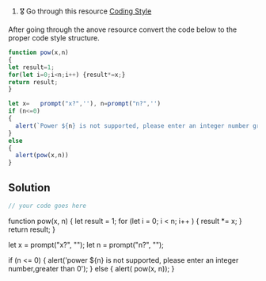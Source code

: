 1. 🎖 Go through this resource [Coding Style](http://javascript.info/coding-style)

After going through the anove resource convert the code below to the proper code style structure.
```js
function pow(x,n)
{
let result=1;
for(let i=0;i<n;i++) {result*=x;}
return result;
}

let x=   prompt("x?",''), n=prompt("n?",'')
if (n<=0)
{
  alert(`Power ${n} is not supported, please enter an integer number greater than zero`);
}
else
{
  alert(pow(x,n))
}
```

## Solution
```js
// your code goes here
```
function pow(x, n) {
  let result = 1;
  for (let i = 0; i < n; i++ ) {
    result *= x;
  }
  return result;
}

let x = prompt("x?", "");
let n = prompt("n?", "");

if (n <= 0) {
  alert('power ${n} is not supported,
  please enter an integer number,greater than 0');
} else {
  alert( pow(x, n));
}